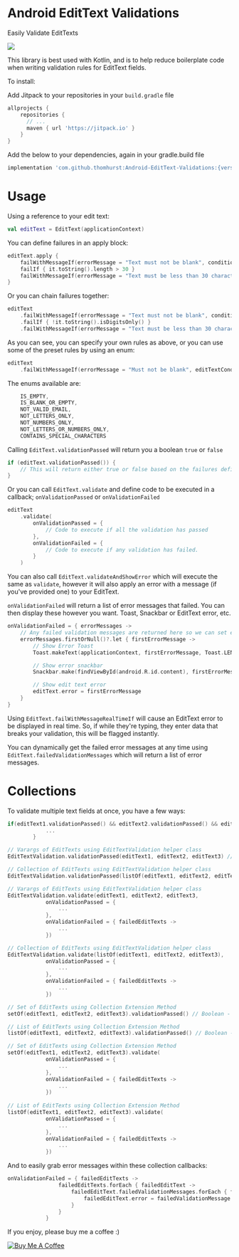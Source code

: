 # Android EditText Validations
Easily Validate EditTexts

[![](https://jitpack.io/v/thomhurst/Android-EditText-Validations.svg)](https://jitpack.io/#thomhurst/Android-EditText-Validations)

This library is best used with Kotlin, and is to help reduce boilerplate code when writing validation rules for EditText fields.

To install:

Add Jitpack to your repositories in your `build.gradle` file

```groovy
allprojects {
    repositories {
      // ...
      maven { url 'https://jitpack.io' }
    }
}
```

Add the below to your dependencies, again in your gradle.build file

```groovy
implementation 'com.github.thomhurst:Android-EditText-Validations:{version}'
```

# Usage 
Using a reference to your edit text:

```kotlin
val editText = EditText(applicationContext)
```
        
You can define failures in an apply block:
        
```kotlin
editText.apply {
    failWithMessageIf(errorMessage = "Text must not be blank", condition = { it.toString().isBlank() })
    failIf { it.toString().length > 30 }
    failWithMessageIf(errorMessage = "Text must be less than 30 characters", condition = { !it.toString().isDigitsOnly() })
}
```
        
Or you can chain failures together:

```kotlin
editText
    .failWithMessageIf(errorMessage = "Text must not be blank", condition = { it.toString().isBlank() })
    .failIf { !it.toString().isDigitsOnly() }
    .failWithMessageIf(errorMessage = "Text must be less than 30 characters", condition = { it.toString().length > 30 })
```
                
As you can see, you can specify your own rules as above, or you can use some of the preset rules by using an enum:

```kotlin
editText
    .failWithMessageIf(errorMessage = "Must not be blank", editTextCondition = EditTextCondition.IS_BLANK_OR_EMPTY)
```
                
The enums available are:

```kotlin
    IS_EMPTY,
    IS_BLANK_OR_EMPTY,
    NOT_VALID_EMAIL,
    NOT_LETTERS_ONLY,
    NOT_NUMBERS_ONLY,
    NOT_LETTERS_OR_NUMBERS_ONLY,
    CONTAINS_SPECIAL_CHARACTERS
```    

Calling `EditText.validationPassed` will return you a boolean `true` or `false`

```kotlin
if (editText.validationPassed()) {
    // This will return either true or false based on the failures defined
}
```

Or you can call `EditText.validate` and define code to be executed in a callback; `onValidationPassed` or `onValidationFailed`

```kotlin
editText
    .validate(
        onValidationPassed = {
            // Code to execute if all the validation has passed
        },
        onValidationFailed = {
            // Code to execute if any validation has failed.
        }
    )
```
                
You can also call `EditText.validateAndShowError` which will execute the same as `validate`, however it will also apply an error with a message (if you've provided one) to your EditText.

`onValidationFailed` will return a list of error messages that failed. You can then display these however you want. Toast, Snackbar or EditText error, etc.

```kotlin
onValidationFailed = { errorMessages ->
    // Any failed validation messages are returned here so we can set error messages however we like
    errorMessages.firstOrNull()?.let { firstErrorMessage ->
        // Show Error Toast
        Toast.makeText(applicationContext, firstErrorMessage, Toast.LENGTH_LONG).show()

        // Show error snackbar
        Snackbar.make(findViewById(android.R.id.content), firstErrorMessage, Snackbar.LENGTH_INDEFINITE).show()

        // Show edit text error
        editText.error = firstErrorMessage
    }
}
```
                        
Using `EditText.failWithMessageRealTimeIf` will cause an EditText error to be displayed in real time. So, if while they're typing, they enter data that breaks your validation, this will be flagged instantly.

You can dynamically get the failed error messages at any time using `EditText.failedValidationMessages` which will return a list of error messages.

# Collections

To validate multiple text fields at once, you have a few ways:

```kotlin
if(editText1.validationPassed() && editText2.validationPassed() && editText3.validationPassed()) {
            ...
        }
```

```kotlin
// Varargs of EditTexts using EditTextValidation helper class
EditTextValidation.validationPassed(editText1, editText2, editText3) // Boolean - True or False

// Collection of EditTexts using EditTextValidation helper class
EditTextValidation.validationPassed(listOf(editText1, editText2, editText3)) // Boolean - True or False
```

```kotlin
// Varargs of EditTexts using EditTextValidation helper class
EditTextValidation.validate(editText1, editText2, editText3,
            onValidationPassed = {
                ...
            },
            onValidationFailed = { failedEditTexts ->
                ...
            })

// Collection of EditTexts using EditTextValidation helper class
EditTextValidation.validate(listOf(editText1, editText2, editText3),
            onValidationPassed = {
                ...
            },
            onValidationFailed = { failedEditTexts ->
                ...
            })
```

```kotlin
// Set of EditTexts using Collection Extension Method
setOf(editText1, editText2, editText3).validationPassed() // Boolean - True or False

// List of EditTexts using Collection Extension Method
listOf(editText1, editText2, editText3).validationPassed() // Boolean - True or False
```

```kotlin
// Set of EditTexts using Collection Extension Method
setOf(editText1, editText2, editText3).validate(
            onValidationPassed = {
                ...
            },
            onValidationFailed = { failedEditTexts ->
                ...
            })
            
// List of EditTexts using Collection Extension Method
listOf(editText1, editText2, editText3).validate(
            onValidationPassed = {
                ...
            },
            onValidationFailed = { failedEditTexts ->
                ...
            })
```

And to easily grab error messages within these collection callbacks:

```kotlin
onValidationFailed = { failedEditTexts ->
                failedEditTexts.forEach { failedEditText ->
                    failedEditText.failedValidationMessages.forEach { failedValidationMessage ->
                        failedEditText.error = failedValidationMessage
                    }
                }
            }
```

If you enjoy, please buy me a coffee :)

<a href="https://www.buymeacoffee.com/tomhurst" target="_blank"><img src="https://www.buymeacoffee.com/assets/img/custom_images/orange_img.png" alt="Buy Me A Coffee" style="height: auto !important;width: auto !important;" ></a>
